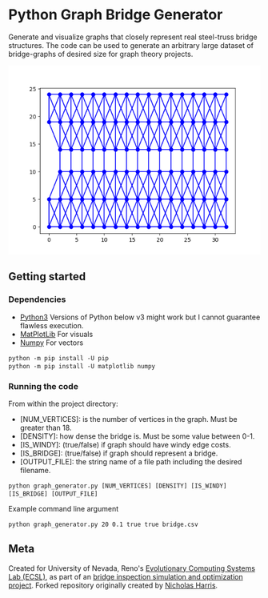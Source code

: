 # Python Graph Bridge Generator

Generate and visualize graphs that closely represent real steel-truss bridge structures. 
The code can be used to generate an arbitrary large dataset of bridge-graphs of desired size for graph theory projects.

![alt text](img/graph1.png)

## Getting started

### Dependencies

* [Python3](https://www.python.org/downloads/) Versions of Python below v3 might work but I cannot guarantee flawless execution.
* [MatPlotLib](https://matplotlib.org/stable/users/installing.html) For visuals
* [Numpy](https://numpy.org/install/) For vectors
```
python -m pip install -U pip
python -m pip install -U matplotlib numpy
```

### Running the code

From within the project directory:
- [NUM_VERTICES]: is the number of vertices in the graph. Must be greater than 18.
- [DENSITY]: how dense the bridge is. Must be some value between 0-1.
- [IS_WINDY]: (true/false) if graph should have windy edge costs.
- [IS_BRIDGE]: (true/false) if graph should represent a bridge.
- [OUTPUT_FILE]: the string name of a file path including the desired filename.

```
python graph_generator.py [NUM_VERTICES] [DENSITY] [IS_WINDY] [IS_BRIDGE] [OUTPUT_FILE]
```

Example command line argument 
```
python graph_generator.py 20 0.1 true true bridge.csv
```


## Meta

Created for University of Nevada, Reno's [Evolutionary Computing Systems Lab (ECSL)](https://ecsl.cse.unr.edu/), as part of an [bridge inspection simulation and optimization project](https://ecsl.cse.unr.edu/projects/bridge_inspection/index.html). 
Forked repository originally created by [Nicholas Harris](https://github.com/nicholasharris/Graph-and-Bridge-Generator).

